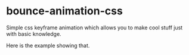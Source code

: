 # bounce-animation-css

Simple css keyframe animation which allows you to make cool stuff just with basic knowledge.

Here is the example showing that.
 
